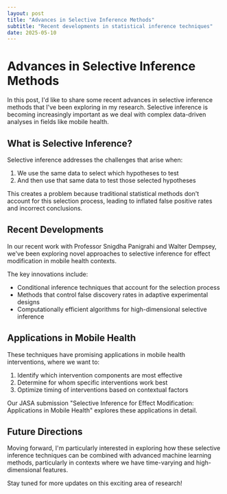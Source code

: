 ```yaml
---
layout: post
title: "Advances in Selective Inference Methods"
subtitle: "Recent developments in statistical inference techniques"
date: 2025-05-10
---
```


# Advances in Selective Inference Methods

In this post, I'd like to share some recent advances in selective inference methods that I've been exploring in my research. Selective inference is becoming increasingly important as we deal with complex data-driven analyses in fields like mobile health.

## What is Selective Inference?

Selective inference addresses the challenges that arise when:

1. We use the same data to select which hypotheses to test
2. And then use that same data to test those selected hypotheses

This creates a problem because traditional statistical methods don't account for this selection process, leading to inflated false positive rates and incorrect conclusions.

## Recent Developments

In our recent work with Professor Snigdha Panigrahi and Walter Dempsey, we've been exploring novel approaches to selective inference for effect modification in mobile health contexts. 

The key innovations include:

- Conditional inference techniques that account for the selection process
- Methods that control false discovery rates in adaptive experimental designs
- Computationally efficient algorithms for high-dimensional selective inference

## Applications in Mobile Health

These techniques have promising applications in mobile health interventions, where we want to:

1. Identify which intervention components are most effective
2. Determine for whom specific interventions work best
3. Optimize timing of interventions based on contextual factors

Our JASA submission "Selective Inference for Effect Modification: Applications in Mobile Health" explores these applications in detail.

## Future Directions

Moving forward, I'm particularly interested in exploring how these selective inference techniques can be combined with advanced machine learning methods, particularly in contexts where we have time-varying and high-dimensional features.

Stay tuned for more updates on this exciting area of research!
